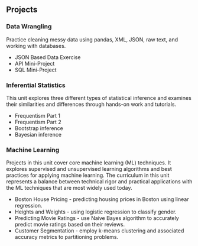 ## Projects

### Data Wrangling
Practice cleaning messy data using pandas, XML, JSON, raw text, and working with databases.
* JSON Based Data Exercise
* API Mini-Project
* SQL Mini-Project

### Inferential Statistics
This unit explores three different types of statistical inference and examines their similarities and differences through hands-on work and tutorials.
* Frequentism Part 1
* Frequentism Part 2
* Bootstrap inference 
* Bayesian inference

### Machine Learning
Projects in this unit cover core machine learning (ML) techniques. It explores supervised and unsupervised learning algorithms and best practices for applying machine learning. The curriculum in this unit represents a balance between technical rigor and practical applications with the ML techniques that are most widely used today.  
* Boston House Pricing - predicting housing prices in Boston using linear regression.
* Heights and Weights - using logistic regression to classify gender.
* Predicting Movie Ratings - use Naive Bayes algorithm to accurately predict movie ratings based on their reviews.
* Customer Segmentation - employ k-means clustering and associated accuracy metrics to partitioning problems.

